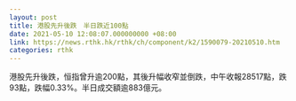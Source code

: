 ```yaml
---
layout: post
title: 港股先升後跌　半日跌近100點
date: 2021-05-10 12:08:07.000000000 +08:00
link: https://news.rthk.hk/rthk/ch/component/k2/1590079-20210510.htm
categories: rthk
---
```


港股先升後跌，恒指曾升逾200點，其後升幅收窄並倒跌，中午收報28517點，跌93點，跌幅0.33%。半日成交額逾883億元。
